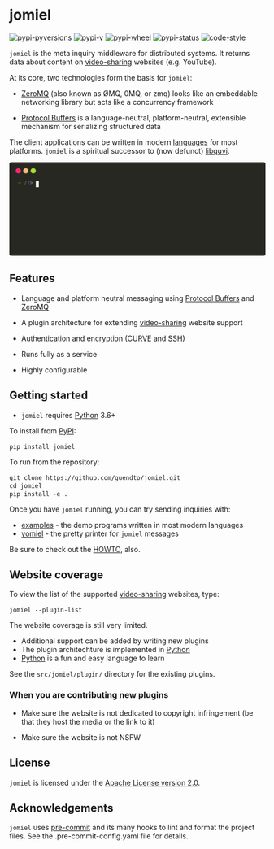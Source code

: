 # jomiel

[![pypi-pyversions](https://img.shields.io/pypi/pyversions/jomiel?color=%230a66dc)][pypi]
[![pypi-v](https://img.shields.io/pypi/v/jomiel?color=%230a66dc)][pypi]
[![pypi-wheel](https://img.shields.io/pypi/wheel/jomiel?color=%230a66dc)][pypi]
[![pypi-status](https://img.shields.io/pypi/status/jomiel?color=%230a66dc)][pypi]
[![code-style](https://img.shields.io/badge/code%20style-black-000000.svg)][black]

[pypi]: https://pypi.org/project/jomiel
[black]: https://pypi.org/project/black

`jomiel` is the meta inquiry middleware for distributed systems. It
returns data about content on [video-sharing] websites (e.g. YouTube).

At its core, two technologies form the basis for `jomiel`:

- [ZeroMQ] (also known as ØMQ, 0MQ, or zmq) looks like an embeddable
  networking library but acts like a concurrency framework

- [Protocol Buffers] is a language-neutral, platform-neutral,
  extensible mechanism for serializing structured data

The client applications can be written in modern [languages][examples]
for most platforms. `jomiel` is a spiritual successor to (now defunct)
[libquvi].

![Example (jomiel)](./docs/demo.svg)

## Features

- Language and platform neutral messaging using [Protocol Buffers] and
  [ZeroMQ]

- A plugin architecture for extending [video-sharing] website support

- Authentication and encryption ([CURVE] and [SSH])

- Runs fully as a service

- Highly configurable

## Getting started

- `jomiel` requires [Python] 3.6+

To install from [PyPI]:

```shell
pip install jomiel
```

To run from the repository:

```shell
git clone https://github.com/guendto/jomiel.git
cd jomiel
pip install -e .
```

Once you have `jomiel` running, you can try sending inquiries with:

- [examples] - the demo programs written in most modern languages
- [yomiel] - the pretty printer for `jomiel` messages

Be sure to check out the [HOWTO](./docs/HOWTO.md#howto-jomiel), also.

## Website coverage

To view the list of the supported [video-sharing] websites, type:

```shell
jomiel --plugin-list
```

The website coverage is still very limited.

- Additional support can be added by writing new plugins
- The plugin architechture is implemented in [Python]
- [Python] is a fun and easy language to learn

See the `src/jomiel/plugin/` directory for the existing plugins.

### When you are contributing new plugins

- Make sure the website is not dedicated to copyright infringement (be that
  they host the media or the link to it)

- Make sure the website is not NSFW

## License

`jomiel` is licensed under the [Apache License version 2.0][aplv2].

## Acknowledgements

`jomiel` uses [pre-commit] and its many hooks to lint and format the
project files. See the .pre-commit-config.yaml file for details.

[video-sharing]: https://en.wikipedia.org/wiki/Video_hosting_service
[protocol buffers]: https://developers.google.com/protocol-buffers/
[examples]: https://github.com/guendto/jomiel-examples/
[python]: https://www.python.org/about/gettingstarted/
[yomiel]: https://github.com/guendto/jomiel-yomiel/
[aplv2]: https://www.tldrlegal.com/l/apache2
[ssh]: https://en.wikipedia.org/wiki/Ssh
[pre-commit]: https://pre-commit.com/
[libquvi]: http://quvi.sf.net/
[curve]: http://curvezmq.org/
[zeromq]: https://zeromq.org/
[pypi]: https://pypi.org/
